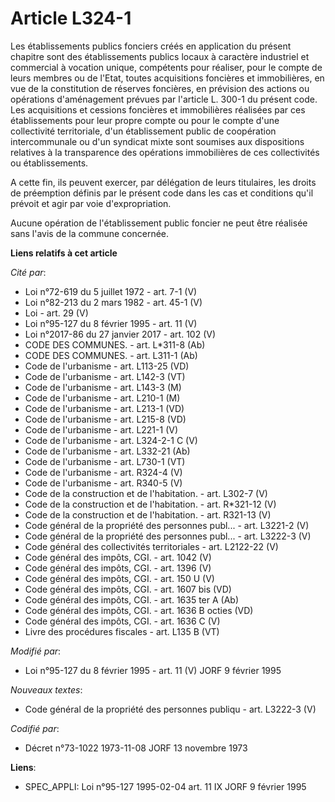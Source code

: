# Article L324-1

Les établissements publics fonciers créés en application du présent chapitre sont des établissements publics locaux à
caractère industriel et commercial à vocation unique, compétents pour réaliser, pour le compte de leurs membres ou de l'Etat,
toutes acquisitions foncières et immobilières, en vue de la constitution de réserves foncières, en prévision des actions ou
opérations d'aménagement prévues par l'article L. 300-1 du présent code. Les acquisitions et cessions foncières et
immobilières réalisées par ces établissements pour leur propre compte ou pour le compte d'une collectivité territoriale, d'un
établissement public de coopération intercommunale ou d'un syndicat mixte sont soumises aux dispositions relatives à la
transparence des opérations immobilières de ces collectivités ou établissements.

A cette fin, ils peuvent exercer, par délégation de leurs titulaires, les droits de préemption définis par le présent code
dans les cas et conditions qu'il prévoit et agir par voie d'expropriation.

Aucune opération de l'établissement public foncier ne peut être réalisée sans l'avis de la commune concernée.

**Liens relatifs à cet article**

_Cité par_:

  - Loi n°72-619 du 5 juillet 1972 - art. 7-1 (V)
  - Loi n°82-213 du 2 mars 1982 - art. 45-1 (V)
  - Loi - art. 29 (V)
  - Loi n°95-127 du 8 février 1995 - art. 11 (V)
  - Loi n°2017-86 du 27 janvier 2017 - art. 102 (V)
  - CODE DES COMMUNES. - art. L*311-8 (Ab)
  - CODE DES COMMUNES. - art. L311-1 (Ab)
  - Code de l'urbanisme - art. L113-25 (VD)
  - Code de l'urbanisme - art. L142-3 (VT)
  - Code de l'urbanisme - art. L143-3 (M)
  - Code de l'urbanisme - art. L210-1 (M)
  - Code de l'urbanisme - art. L213-1 (VD)
  - Code de l'urbanisme - art. L215-8 (VD)
  - Code de l'urbanisme - art. L221-1 (V)
  - Code de l'urbanisme - art. L324-2-1 C (V)
  - Code de l'urbanisme - art. L332-21 (Ab)
  - Code de l'urbanisme - art. L730-1 (VT)
  - Code de l'urbanisme - art. R324-4 (V)
  - Code de l'urbanisme - art. R340-5 (V)
  - Code de la construction et de l'habitation. - art. L302-7 (V)
  - Code de la construction et de l'habitation. - art. R*321-12 (V)
  - Code de la construction et de l'habitation. - art. R321-13 (V)
  - Code général de la propriété des personnes publ... - art. L3221-2 (V)
  - Code général de la propriété des personnes publ... - art. L3222-3 (V)
  - Code général des collectivités territoriales - art. L2122-22 (V)
  - Code général des impôts, CGI. - art. 1042 (V)
  - Code général des impôts, CGI. - art. 1396 (V)
  - Code général des impôts, CGI. - art. 150 U (V)
  - Code général des impôts, CGI. - art. 1607 bis (VD)
  - Code général des impôts, CGI. - art. 1635 ter A (Ab)
  - Code général des impôts, CGI. - art. 1636 B octies (VD)
  - Code général des impôts, CGI. - art. 1636 C (V)
  - Livre des procédures fiscales - art. L135 B (VT)

_Modifié par_:

  - Loi n°95-127 du 8 février 1995 - art. 11 (V) JORF 9 février 1995

_Nouveaux textes_:

  - Code général de la propriété des personnes publiqu - art. L3222-3 (V)

_Codifié par_:

  - Décret n°73-1022 1973-11-08 JORF 13 novembre 1973

**Liens**:

  - SPEC_APPLI: Loi n°95-127 1995-02-04 art. 11 IX JORF 9 février 1995
